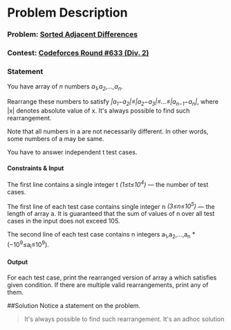 # Problem Description

### Problem: [Sorted Adjacent Differences](http://codeforces.com/contest/1339/problem/B)
### Contest: [Codeforces Round #633 (Div. 2)](http://codeforces.com/contest/1339/)
### Statement
You have array of *n* numbers *a<sub>1</sub>,a<sub>2</sub>,…,a<sub>n</sub>*.

Rearrange these numbers to satisfy *|a<sub>1</sub>−a<sub>2</sub>|≤|a<sub>2</sub>−a<sub>3</sub>|≤…≤|a<sub>n−1</sub>−a<sub>n</sub>|*, where |x| denotes absolute value of x. It's always possible to find such rearrangement.

Note that all numbers in a are not necessarily different. In other words, some numbers of a may be same.

You have to answer independent t test cases.
#### Constraints & Input
The first line contains a single integer t *(1≤t≤10<sup>4</sup>)* — the number of test cases.

The first line of each test case contains single integer n *(3≤n≤10<sup>5</sup>)* — the length of array a. It is guaranteed that the sum of values of n over all test cases in the input does not exceed 105.

The second line of each test case contains n integers a<sub>1</sub>,a<sub>2</sub>,…,a<sub>n</sub> *(−10<sup>9</sup>≤a<sub>i</sub>≤10<sup>9</sup>).

#### Output
For each test case, print the rearranged version of array a which satisfies given condition. If there are multiple valid rearrangements, print any of them.

##Solution
Notice a statement on the problem.
>It's always possible to find such rearrangement.
It's an adhoc solution
